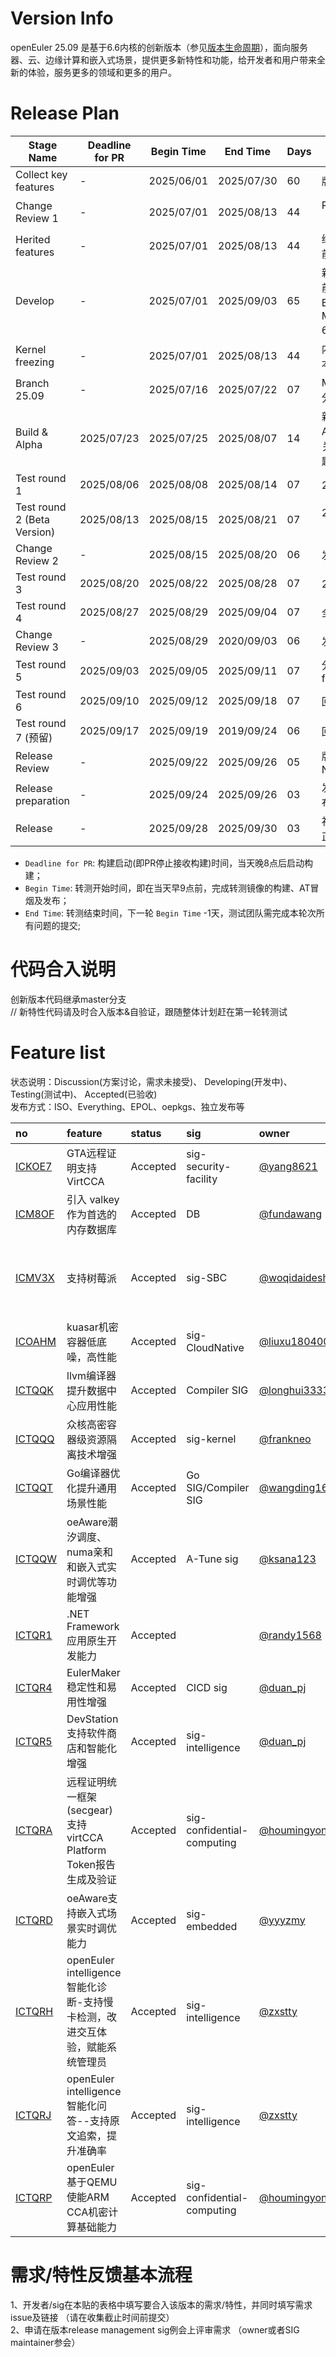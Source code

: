 # Version Info
openEuler 25.09 是基于6.6内核的创新版本（参见[版本生命周期](https://www.openeuler.org/zh/other/lifecycle/)），面向服务器、云、边缘计算和嵌入式场景，提供更多新特性和功能，给开发者和用户带来全新的体验，服务更多的领域和更多的用户。<br>


# Release Plan

| Stage Name                    | Deadline for PR | Begin Time | End Time   | Days | Note                                     |
| ----------------------------- | --------------- | ---------- | ---------  | ---- | ---------------------------------------- |
| Collect key features          |        -        | 2025/06/01 | 2025/07/30 | 60 | 版本需求收集                              |
| Change Review 1               |        -        | 2025/07/01 | 2025/08/13 | 44 | Review 软件包变更（升级/退役/淘汰）  |
| Herited features              |        -        | 2025/07/01 | 2025/08/13 | 44 | 继承特性合入（Beta前完成合入） |
| Develop                       |        -        | 2025/07/01 | 2025/09/03 | 65 | 新特性开发，Branch前合入Master，Branch后合入Master+25.09(round 6冻结前合入) |
| Kernel freezing               |        -        | 2025/07/01 | 2025/08/13 | 44 | 内核冻结（随Beta版本，内核冻结） |
| Branch 25.09                  |        -        | 2025/07/16 | 2025/07/22 | 07 | Master 拉取 25.09 分支|
| Build & Alpha                 |    2025/07/23   | 2025/07/25 | 2025/08/07 | 14 | 新开发特性合入，Alpha版本发布（重点关注软件选型&构建问题） |
| Test round 1                  |    2025/08/06   | 2025/08/08 | 2025/08/14 | 07 | 25.09 模块测试           |
| Test round 2 (Beta Version)   |    2025/08/13   | 2025/08/15 | 2025/08/21 | 07 | 25.09 Beta版本发布（KABI基线）    |
| Change Review 2               |        -        | 2025/08/15 | 2025/08/20 | 06 | 发起软件包淘汰评审 |
| Test round 3                  |    2025/08/20   | 2025/08/22 | 2025/08/28 | 07 | 25.09 模块测试       |
| Test round 4                  |    2025/08/27   | 2025/08/29 | 2025/09/04 | 07 | 全量验证(全量SIT)  |
| Change Review 3               |        -        | 2025/08/29 | 2020/09/03 | 06 | 发起软件包淘汰评审      |
| Test round 5                  |    2025/09/03   | 2025/09/05 | 2025/09/11 | 07 | 分支冻结，只允许bug fix          |
| Test round 6                  |    2025/09/10   | 2025/09/12 | 2025/09/18 | 07 | 回归测试                         |
| Test round 7 (预留)           |    2025/09/17   | 2025/09/19 | 2019/09/24 | 06 | 回归测试                         |
| Release Review                |        -        | 2025/09/22 | 2025/09/26 | 05 | 版本发布决策/ Go or No Go        |
| Release preparation           |        -        | 2025/09/24 | 2025/09/26 | 03 | 发布前准备阶段，发布件系统梳理    |
| Release                       |        -        | 2025/09/28 | 2025/09/30 | 03 | 社区Release评审通过正式发布       |

* ```Deadline for PR```: 构建启动(即PR停止接收构建)时间，当天晚8点后启动构建；
* ```Begin Time```: 转测开始时间，即在当天早9点前，完成转测镜像的构建、AT冒烟及发布；
* ```End Time```: 转测结束时间，下一轮 ```Begin Time``` -1天，测试团队需完成本轮次所有问题的提交;


# 代码合入说明
创新版本代码继承master分支 <br>
// 新特性代码请及时合入版本&自验证，跟随整体计划赶在第一轮转测试


# Feature list
状态说明：Discussion(方案讨论，需求未接受)、 Developing(开发中)、 Testing(测试中)、 Accepted(已验收) <br>
发布方式：ISO、Everything、EPOL、oepkgs、独立发布等

|no|feature|status|sig|owner|发布方式|涉及软件包列表|
|:----|:---|:---|:--|:----|:----|:----|
|[ICKOE7](https://gitee.com/openeuler/release-management/issues/ICKOE7?from=project-issue)|  GTA远程证明支持VirtCCA | Accepted | sig-security-facility | [ @yang8621 ](https://gitee.com/yang8621) |ISO| global-trust-authority、secGear|
|[ICM8OF](https://gitee.com/openeuler/release-management/issues/ICM8OF)|引入 valkey 作为首选的内存数据库|Accepted|DB|[@fundawang](https://gitee.com/fundawang)|Everything|valkey|
| [ICMV3X](https://gitee.com/openeuler/release-management/issues/ICMV3X) | 支持树莓派 | Accepted| sig-SBC | [@woqidaideshi](https://gitee.com/woqidaideshi/) | EPOL | raspberrypi-firmware,raspberrypi-bluetooth,raspi-config,pigpio,raspberrypi-userland,raspberrypi-eeprom,raspberrypi-utils |
| [ICOAHM](https://gitee.com/openeuler/release-management/issues/ICOAHM) | kuasar机密容器低底噪，高性能 | Accepted | sig-CloudNative | [@liuxu180400617](https://gitee.com/liuxu180400617/) | Everything | kuasar |
| [ICTQQK](https://gitee.com/openeuler/release-management/issues/ICTQQK) | llvm编译器提升数据中心应用性能 | Accepted | Compiler SIG | [@longhui3333](https://gitee.com/longhui3333/) | Everything | llvm-project,llvm |
| [ICTQQQ](https://gitee.com/openeuler/release-management/issues/ICTQQQ) | 众核高密容器级资源隔离技术增强 | Accepted | sig-kernel | [@frankneo](https://gitee.com/frankneo/) | baseOS | kernel |
| [ICTQQT](https://gitee.com/openeuler/release-management/issues/ICTQQT) | Go编译器优化提升通用场景性能 | Accepted | Go SIG/Compiler SIG | [@wangding16](https://gitee.com/wangding16/) | Everything | golang |
| [ICTQQW](https://gitee.com/openeuler/release-management/issues/ICTQQW) | oeAware潮汐调度、numa亲和和嵌入式实时调优等功能增强 | Accepted | A-Tune sig | [@ksana123](https://gitee.com/ksana123/) | Everything | oeAware-manager |
| [ICTQR1](https://gitee.com/openeuler/release-management/issues/ICTQR1) | .NET Framework应用原生开发能力 | Accepted |  | [@randy1568](https://gitee.com/randy1568/) | Everything | oepkg |
| [ICTQR4](https://gitee.com/openeuler/release-management/issues/ICTQR4) | EulerMaker稳定性和易用性增强 | Accepted| CICD sig | [@duan_pj](https://gitee.com/duan_pj/) | Everything | EulerMaker |
| [ICTQR5](https://gitee.com/openeuler/release-management/issues/ICTQR5) | DevStation支持软件商店和智能化增强 | Accepted | sig-intelligence | [@duan_pj](https://gitee.com/duan_pj/) | Everything | mcp-servers |
| [ICTQRA](https://gitee.com/openeuler/release-management/issues/ICTQRA) | 远程证明统一框架(secgear)支持virtCCA Platform Token报告生成及验证 | Accepted | sig-confidential-computing | [@houmingyong](https://gitee.com/houmingyong/) | Everything | secGear |
| [ICTQRD](https://gitee.com/openeuler/release-management/issues/ICTQRD) | oeAware支持嵌入式场景实时调优能力 | Accepted | sig-embedded | [@yyyzmy](https://gitee.com/yyyzmy/) | Everything | oeAware-manager |
| [ICTQRH](https://gitee.com/openeuler/release-management/issues/ICTQRH) | openEuler intelligence 智能化诊断-支持慢卡检测，改进交互体验，赋能系统管理员 | Accepted | sig-intelligence | [@zxstty](https://gitee.com/zxstty/) | Everything | euler-copilot-framework,euler-copilot-web |
| [ICTQRJ](https://gitee.com/openeuler/release-management/issues/ICTQRJ) | openEuler intelligence 智能化问答--支持原文追索，提升准确率 | Accepted | sig-intelligence | [@zxstty](https://gitee.com/zxstty/) | Everything | euler-copilot-framework,euler-copilot-web |
| [ICTQRP](https://gitee.com/openeuler/release-management/issues/ICTQRP) | openEuler基于QEMU使能ARM CCA机密计算基础能力 | Accepted | sig-confidential-computing | [@houmingyong](https://gitee.com/houmingyong/) | Everything | kernel,qemu,libvirt |

# 需求/特性反馈基本流程 <br />
1、开发者/sig在本贴的表格中填写要合入该版本的需求/特性，并同时填写需求issue及链接 （请在收集截止时间前提交）      <br>
2、申请在版本release management sig例会上评审需求 （owner或者SIG maintainer参会）
<br><br>
